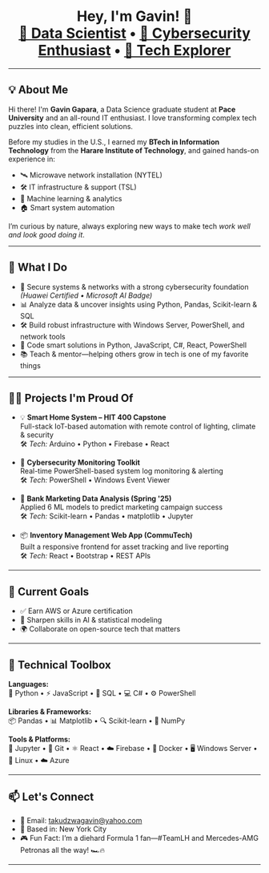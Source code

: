 <h1 align="center">Hey, I'm Gavin! 👋<br/>
<a href="https://github.com/gavin-taku">🧠 Data Scientist</a> • 
<a href="https://www.linkedin.com/in/gavin-gapara">🔐 Cybersecurity Enthusiast</a> • 
<a href="#">🚀 Tech Explorer</a>
</h1>

---

## 💡 About Me

Hi there! I'm **Gavin Gapara**, a Data Science graduate student at **Pace University** and an all-round IT enthusiast. I love transforming complex tech puzzles into clean, efficient solutions.

Before my studies in the U.S., I earned my **BTech in Information Technology** from the **Harare Institute of Technology**, and gained hands-on experience in:

- 🛰️ Microwave network installation (NYTEL)
- 🛠️ IT infrastructure & support (TSL)
- 🧠 Machine learning & analytics
- 🏠 Smart system automation

I’m curious by nature, always exploring new ways to make tech *work well and look good doing it*.

---

## 🧠 What I Do

- 🔐 Secure systems & networks with a strong cybersecurity foundation  
  *(Huawei Certified • Microsoft AI Badge)*  
- 📊 Analyze data & uncover insights using Python, Pandas, Scikit-learn & SQL  
- 🛠️ Build robust infrastructure with Windows Server, PowerShell, and network tools  
- 🧰 Code smart solutions in Python, JavaScript, C#, React, PowerShell  
- 📚 Teach & mentor—helping others grow in tech is one of my favorite things  

---

## 👨‍💻 Projects I'm Proud Of

- 💡 **Smart Home System – HIT 400 Capstone**  
  Full-stack IoT-based automation with remote control of lighting, climate & security  
  🛠 *Tech:* Arduino • Python • Firebase • React

- 🔐 **Cybersecurity Monitoring Toolkit**  
  Real-time PowerShell-based system log monitoring & alerting  
  🛠 *Tech:* PowerShell • Windows Event Viewer

- 🧠 **Bank Marketing Data Analysis (Spring '25)**  
  Applied 6 ML models to predict marketing campaign success  
  🛠 *Tech:* Scikit-learn • Pandas • matplotlib • Jupyter

- 📦 **Inventory Management Web App (CommuTech)**  
  Built a responsive frontend for asset tracking and live reporting  
  🛠 *Tech:* React • Bootstrap • REST APIs

---

## 🎯 Current Goals

- ✅ Earn AWS or Azure certification  
- 🧠 Sharpen skills in AI & statistical modeling  
- 🌍 Collaborate on open-source tech that matters  

---

## 🧰 Technical Toolbox

**Languages:**  
🐍 Python • ⚡ JavaScript • 🧾 SQL • 💻 C# • ⚙️ PowerShell  

**Libraries & Frameworks:**  
📦 Pandas • 📊 Matplotlib • 🔍 Scikit-learn • 📐 NumPy  

**Tools & Platforms:**  
🧠 Jupyter • 🔧 Git • ⚛️ React • ☁️ Firebase • 🐳 Docker • 🖥️ Windows Server • 🐧 Linux • ☁️ Azure

---

## 📫 Let's Connect

- 📧 Email: [takudzwagavin@yahoo.com](mailto:takudzwagavin@yahoo.com)  
- 🗽 Based in: New York City  
- 🎮 Fun Fact: I’m a diehard Formula 1 fan—#TeamLH and Mercedes-AMG Petronas all the way! 🏎️🔥

---

<!-- Social badges -->
<!--
[![LinkedIn](https://img.shields.io/badge/LinkedIn-blue?logo=linkedin)](https://www.linkedin.com/in/gavin-gapara)
[![GitHub](https://img.shields.io/badge/GitHub-black?logo=github)](https://github.com/gavin-taku)
-->
